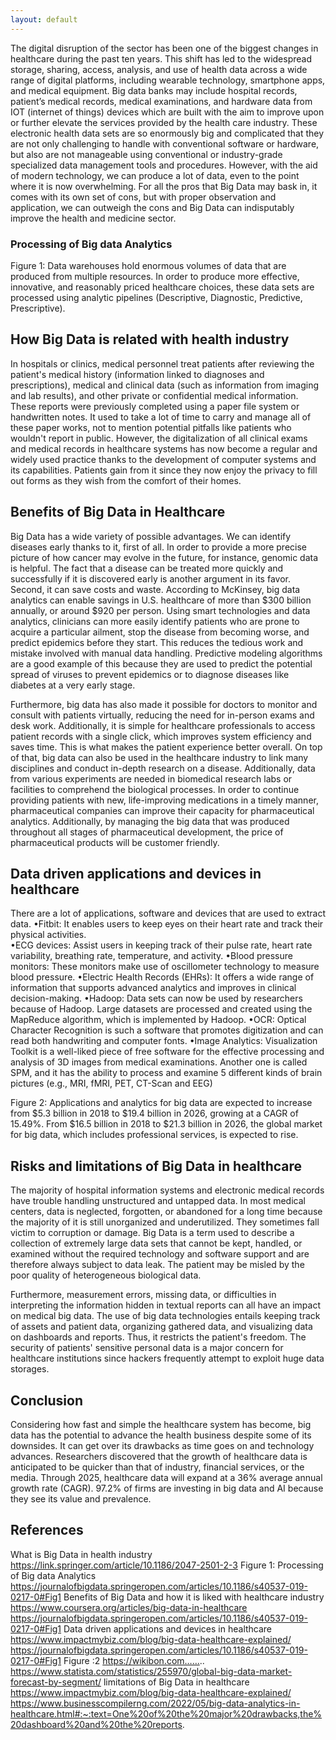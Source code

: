 ```yaml
---
layout: default
---
```


 
The digital disruption of the sector has been one of the biggest changes in healthcare during the past ten years. This shift has led to the widespread storage, sharing, access, analysis, and use of health data across a wide range of digital platforms, including wearable technology, smartphone apps, and medical equipment. Big data banks may include hospital records, patient’s medical records, medical examinations, and hardware data from IOT (internet of things) devices which are built with the aim to improve upon or further elevate the services provided by the health care industry. These electronic health data sets are so enormously big and complicated that they are not only challenging to handle with conventional software or hardware, but also are not manageable using conventional or industry-grade specialized data management tools and procedures. However, with the aid of modern technology, we can produce a lot of data, even to the point where it is now overwhelming. For all the pros that Big Data may bask in, it comes with its own set of cons, but with proper observation and application, we can outweigh the cons and Big Data can indisputably improve the health and medicine sector.

### Processing of Big data Analytics
Figure 1: Data warehouses hold enormous volumes of data that are produced from multiple resources. In order to produce more effective, innovative, and reasonably priced healthcare choices, these data sets are processed using analytic pipelines (Descriptive, Diagnostic, Predictive, Prescriptive).

## How Big Data is related with health industry
In hospitals or clinics, medical personnel treat patients after reviewing the patient's medical history (information linked to diagnoses and prescriptions), medical and clinical data (such as information from imaging and lab results), and other private or confidential medical information. These reports were previously completed using a paper file system or handwritten notes. It used to take a lot of time to carry and manage all of these paper works, not to mention potential pitfalls like patients who wouldn't report in public. However, the digitalization of all clinical exams and medical records in healthcare systems has now become a regular and widely used practice thanks to the development of computer systems and its capabilities. Patients gain from it since they now enjoy the privacy to fill out forms as they wish from the comfort of their homes.


## Benefits of Big Data in Healthcare
 
Big Data has a wide variety of possible advantages. We can identify diseases early thanks to it, first of all. In order to provide a more precise picture of how cancer may evolve in the future, for instance, genomic data is helpful. The fact that a disease can be treated more quickly and successfully if it is discovered early is another argument in its favor. Second, it can save costs and waste. According to McKinsey, big data analytics can enable savings in U.S. healthcare of more than $300 billion annually, or around $920 per person. Using smart technologies and data analytics, clinicians can more easily identify patients who are prone to acquire a particular ailment, stop the disease from becoming worse, and predict epidemics before they start. This reduces the tedious work and mistake involved with manual data handling. Predictive modeling algorithms are a good example of this because they are used to predict the potential spread of viruses to prevent epidemics or to diagnose diseases like diabetes at a very early stage. 

Furthermore, big data has also made it possible for doctors to monitor and consult with patients virtually, reducing the need for in-person exams and desk work. Additionally, it is simple for healthcare professionals to access patient records with a single click, which improves system efficiency and saves time. This is what makes the patient experience better overall. On top of that, big data can also be used in the healthcare industry to link many disciplines and conduct in-depth research on a disease. Additionally, data from various experiments are needed in biomedical research labs or facilities to comprehend the biological processes. In order to continue providing patients with new, life-improving medications in a timely manner, pharmaceutical companies can improve their capacity for pharmaceutical analytics. Additionally, by managing the big data that was produced throughout all stages of pharmaceutical development, the price of pharmaceutical products will be customer friendly.

## Data driven applications and devices in healthcare
There are a lot of applications, software and devices that are used to extract data.
•Fitbit: It enables users to keep eyes on their heart rate and track their physical activities.  
•ECG devices: Assist users in keeping track of their pulse rate, heart rate variability, breathing rate, temperature, and activity.
•Blood pressure monitors: These monitors make use of oscillometer technology to measure blood pressure.
•Electric Health Records (EHRs): It offers a wide range of information that supports advanced analytics and improves in clinical decision-making.
•Hadoop: Data sets can now be used by researchers because of Hadoop. Large datasets are processed and created using the MapReduce algorithm, which is implemented by Hadoop.
•OCR:  Optical Character Recognition is such a software that promotes digitization and can read both handwriting and computer fonts.
•Image Analytics: Visualization Toolkit is a well-liked piece of free software for the effective processing and analysis of 3D images from medical examinations. Another one is called SPM, and it has the ability to process and examine 5 different kinds of brain pictures (e.g., MRI, fMRI, PET, CT-Scan and EEG)
 
Figure 2: Applications and analytics for big data are expected to increase from $5.3 billion in 2018 to $19.4 billion in 2026, growing at a CAGR of 15.49%. From $16.5 billion in 2018 to $21.3 billion in 2026, the global market for big data, which includes professional services, is expected to rise.

## Risks and limitations of Big Data in healthcare
The majority of hospital information systems and electronic medical records have trouble handling unstructured and untapped data. In most medical centers, data is neglected, forgotten, or abandoned for a long time because the majority of it is still unorganized and underutilized. They sometimes fall victim to corruption or damage. Big Data is a term used to describe a collection of extremely large data sets that cannot be kept, handled, or examined without the required technology and software support and are therefore always subject to data leak. The patient may be misled by the poor quality of heterogeneous biological data. 

Furthermore, measurement errors, missing data, or difficulties in interpreting the information hidden in textual reports can all have an impact on medical big data. The use of big data technologies entails keeping track of assets and patient data, organizing gathered data, and visualizing data on dashboards and reports. Thus, it restricts the patient's freedom. The security of patients' sensitive personal data is a major concern for healthcare institutions since hackers frequently attempt to exploit huge data storages.

## Conclusion
Considering how fast and simple the healthcare system has become, big data has the potential to advance the health business despite some of its downsides. It can get over its drawbacks as time goes on and technology advances. Researchers discovered that the growth of healthcare data is anticipated to be quicker than that of industry, financial services, or the media. Through 2025, healthcare data will expand at a 36% average annual growth rate (CAGR). 97.2% of firms are investing in big data and AI because they see its value and prevalence.




## References
What is Big Data in health industry https://link.springer.com/article/10.1186/2047-2501-2-3
Figure 1: Processing of Big data Analytics https://journalofbigdata.springeropen.com/articles/10.1186/s40537-019-0217-0#Fig1
Benefits of Big Data and how it is liked with healthcare industry https://www.coursera.org/articles/big-data-in-healthcare
https://journalofbigdata.springeropen.com/articles/10.1186/s40537-019-0217-0#Fig1
Data driven applications and devices in healthcare https://www.impactmybiz.com/blog/big-data-healthcare-explained/
https://journalofbigdata.springeropen.com/articles/10.1186/s40537-019-0217-0#Fig1
Figure :2 https://wikibon.com……..
https://www.statista.com/statistics/255970/global-big-data-market-forecast-by-segment/
limitations of Big Data in healthcare https://www.impactmybiz.com/blog/big-data-healthcare-explained/
https://www.businesscompilerng.com/2022/05/big-data-analytics-in-healthcare.html#:~:text=One%20of%20the%20major%20drawbacks,the%20dashboard%20and%20the%20reports.









